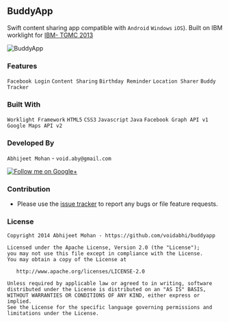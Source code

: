 ## BuddyApp


Swift content sharing app compatible with `Android` `Windows` `iOS`). Built on IBM worklight for [IBM- TGMC 2013](http://www.ibmtgmc.com)

![BuddyApp](http://www.bowmenofstmarys.co.uk/communities/0/004/012/081/350//images/4608940247_495x267.jpg)

### Features

`Facebook Login`
`Content Sharing`
`Birthday Reminder`
`Location Sharer`
`Buddy Tracker`

### Built With

`Worklight Framework`
`HTML5`
`CSS3`
`Javascript`
`Java`
`Facebook Graph API v1`
`Google Maps API v2`

### Developed By

`Abhijeet Mohan` - `void.aby@gmail.com`

<a href="https://plus.google.com/104070882148677917719/about">
  <img alt="Follow me on Google+"
       src="http://data.pkmmte.com/temp/social_google_plus_logo.png" />
</a>

### Contribution

- Please use the [issue tracker](https://github.com/voidabhi/buddyapp/issues) to report any bugs or file feature requests.

### License

```
Copyright 2014 Abhijeet Mohan - https://github.com/voidabhi/buddyapp

Licensed under the Apache License, Version 2.0 (the "License");
you may not use this file except in compliance with the License.
You may obtain a copy of the License at

   http://www.apache.org/licenses/LICENSE-2.0

Unless required by applicable law or agreed to in writing, software
distributed under the License is distributed on an "AS IS" BASIS,
WITHOUT WARRANTIES OR CONDITIONS OF ANY KIND, either express or implied.
See the License for the specific language governing permissions and
limitations under the License.
```
